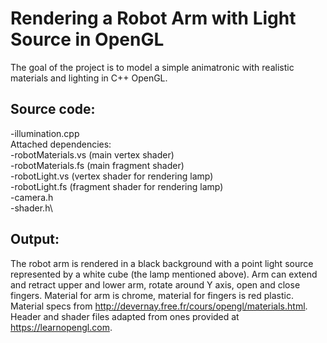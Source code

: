 # Rendering a Robot Arm with Light Source in OpenGL

The goal of the project is to model a simple animatronic with realistic materials and lighting in C++ OpenGL.

## Source code:
-illumination.cpp\
Attached dependencies:\
-robotMaterials.vs (main vertex shader)\
-robotMaterials.fs (main fragment shader)\
-robotLight.vs (vertex shader for rendering lamp)\
-robotLight.fs (fragment shader for rendering lamp)\
-camera.h\
-shader.h\

## Output:
The robot arm is rendered in a black background with a point light source represented by a
white cube (the lamp mentioned above). Arm can extend and retract upper and lower arm, rotate
around Y axis, open and close fingers. Material for arm is chrome, material for fingers is red plastic.
Material specs from http://devernay.free.fr/cours/opengl/materials.html. Header and shader files
adapted from ones provided at https://learnopengl.com. 
